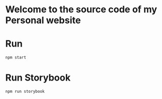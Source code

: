 # Welcome to the source code of my Personal website

# Run 
`npm start`
# Run Storybook
`npm run storybook`